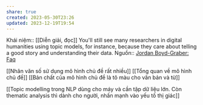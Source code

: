 ```yaml
---
share: true
created: 2023-05-30T23:26
updated: 2023-12-19T19:54
---
```

Khái niệm:: [[Diễn giải, đọc]]
You'll still see many researchers in digital humanities using topic models, for instance, because they care about telling a good story and understanding their data.
Nguồn:: [Jordan Boyd-Graber: Faq](http://users.umiacs.umd.edu/~jbg/static/faq.html)

[[Nhân văn số sử dụng mô hình chủ đề rất nhiều]] 
[[Tổng quan về mô hình chủ đề]]
[[Bản chất của mô hình chủ đề là tô màu cho văn bản và từ]]

[[Topic modelling trong NLP dùng cho máy và cần tập dữ liệu lớn. Còn thematic analysis thì dành cho người, nhấn mạnh vào yếu tố thị giác]]